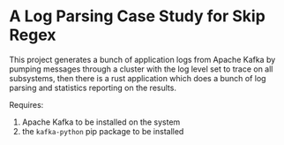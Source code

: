 # A Log Parsing Case Study for Skip Regex

This project generates a bunch of application logs from
Apache Kafka by pumping messages through a cluster with the
log level set to trace on all subsystems, then there is a
rust application which does a bunch of log parsing and
statistics reporting on the results.

Requires:
  1. Apache Kafka to be installed on the system
  2. the `kafka-python` pip package to be installed
